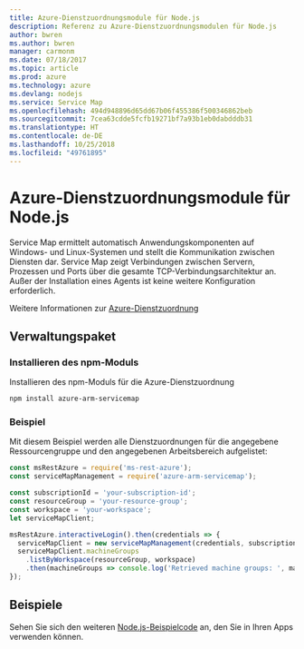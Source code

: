 ```yaml
---
title: Azure-Dienstzuordnungsmodule für Node.js
description: Referenz zu Azure-Dienstzuordnungsmodulen für Node.js
author: bwren
ms.author: bwren
manager: carmonm
ms.date: 07/18/2017
ms.topic: article
ms.prod: azure
ms.technology: azure
ms.devlang: nodejs
ms.service: Service Map
ms.openlocfilehash: 494d948896d65dd67b06f455386f500346862beb
ms.sourcegitcommit: 7cea63cdde5fcfb19271bf7a93b1eb0dabdddb31
ms.translationtype: HT
ms.contentlocale: de-DE
ms.lasthandoff: 10/25/2018
ms.locfileid: "49761895"
---
```

# <a name="azure-service-map-modules-for-nodejs"></a>Azure-Dienstzuordnungsmodule für Node.js

Service Map ermittelt automatisch Anwendungskomponenten auf Windows- und Linux-Systemen und stellt die Kommunikation zwischen Diensten dar. Service Map zeigt Verbindungen zwischen Servern, Prozessen und Ports über die gesamte TCP-Verbindungsarchitektur an. Außer der Installation eines Agents ist keine weitere Konfiguration erforderlich.

Weitere Informationen zur [Azure-Dienstzuordnung](https://docs.microsoft.com/azure/operations-management-suite/operations-management-suite-service-map)

## <a name="management-package"></a>Verwaltungspaket

### <a name="install-the-npm-module"></a>Installieren des npm-Moduls

Installieren des npm-Moduls für die Azure-Dienstzuordnung

```bash
npm install azure-arm-servicemap
```

### <a name="example"></a>Beispiel

Mit diesem Beispiel werden alle Dienstzuordnungen für die angegebene Ressourcengruppe und den angegebenen Arbeitsbereich aufgelistet:

```javascript
const msRestAzure = require('ms-rest-azure');
const serviceMapManagement = require('azure-arm-servicemap');

const subscriptionId = 'your-subscription-id';
const resourceGroup = 'your-resource-group';
const workspace = 'your-workspace';
let serviceMapClient;

msRestAzure.interactiveLogin().then(credentials => {
  serviceMapClient = new serviceMapManagement(credentials, subscriptionId);
  serviceMapClient.machineGroups
    .listByWorkspace(resourceGroup, workspace)
    .then(machineGroups => console.log('Retrieved machine groups: ', machineGroups));
});
```

## <a name="samples"></a>Beispiele

Sehen Sie sich den weiteren [Node.js-Beispielcode](https://azure.microsoft.com/resources/samples/?platform=nodejs) an, den Sie in Ihren Apps verwenden können.
